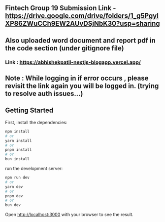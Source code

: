 
## Fintech Group 19 Submission Link - https://drive.google.com/drive/folders/1_g5PgyIXP86ZWuCCh9EW2AUvDSjNbK30?usp=sharing
## Also uploaded word document and report pdf in the code section (under gitignore file)

### Link : https://abhishekpatil-nextjs-blogapp.vercel.app/
## Note : While logging in if error occurs , please revisit the link again you will be logged in. (trying to resolve auth issues...)



## Getting Started

First, install the dependencies:

```bash
npm install
# or
yarn install
# or
pnpm install
# or
bun install
```


run the development server:

```bash
npm run dev
# or
yarn dev
# or
pnpm dev
# or
bun dev
```

Open [http://localhost:3000](http://localhost:3000) with your browser to see the result.

